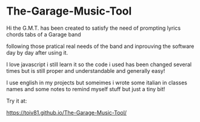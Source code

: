 # The-Garage-Music-Tool

Hi the G.M.T. has been created to satisfy the need of prompting lyrics chords tabs of a Garage band 

following those pratical real needs of the band and inprouving the software day by day after using it.

I love javascript i still learn it so the code i used has been changed several times but is still proper and understandable and generally easy!

I use english in my projects but someimes i wrote some italian in classes names and some notes to remind myself stuff but just a tiny bit!

Try it at:

https://toiv81.github.io/The-Garage-Music-Tool/

